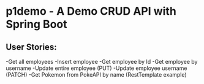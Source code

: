 # p1demo - A Demo CRUD API with Spring Boot 

## User Stories:

-Get all employees
-Insert employee
-Get employee by Id
-Get employee by username
-Update entire employee (PUT)
-Update employee username (PATCH)
-Get Pokemon from PokeAPI by name (RestTemplate example)
